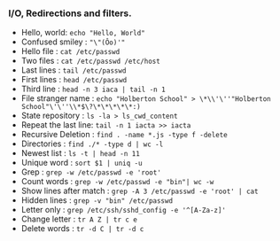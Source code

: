 ### I/O, Redirections and filters.
- Hello, world: `echo "Hello, World"`
- Confused smiley : `"\"(Ôo)'"`
- Hello file : `cat /etc/passwd`
- Two files : `cat /etc/passwd /etc/host`
- Last lines : `tail /etc/passwd`
- First lines : `head /etc/passwd`
- Third line : `head -n 3 iaca | tail -n 1`
- File stranger name : `echo "Holberton School" > \*\\'\''"Holberton School"\'\''\\*$\?\*\*\*\*\*:)`
- State repository : `ls -la > ls_cwd_content`
- Repeat the last line: `tail -n 1 iacta >> iacta`
- Recursive Deletion : `find . -name *.js -type f -delete`
- Directories : `find ./* -type d | wc -l`
- Newest list : `ls -t | head -n 11`
- Unique word : `sort $1 | uniq -u`
- Grep : `grep -w /etc/passwd -e 'root'`
- Count words : `grep -w /etc/passwd -e "bin"| wc -w`
- Show lines after match : `grep -A 3 /etc/passwd -e 'root' | cat`
- Hidden lines : `grep -v "bin" /etc/passwd`
- Letter only : `grep /etc/ssh/sshd_config -e '^[A-Za-z]'`
- Change letter : `tr A Z | tr c e`
- Delete words : `tr -d C | tr -d c`
